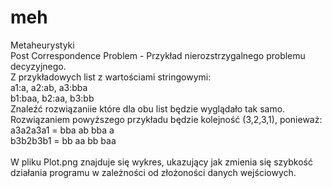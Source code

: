 # meh
Metaheurystyki <br>
Post Correspondence Problem - Przykład nierozstrzygalnego problemu decyzyjnego.<br>
  Z przykładowych list z wartościami stringowymi:<br>
  a1:a, a2:ab, a3:bba<br>
  b1:baa, b2:aa, b3:bb<br>
  Znaleźć rozwiązaniie które dla obu list będzie wyglądało tak samo. Rozwiązaniem powyższego przykładu będzie kolejność (3,2,3,1), ponieważ:<br>
  a3a2a3a1  = bba ab bba a <br>
  b3b2b3b1 = bb aa bb baa <br>
  <br>
W pliku Plot.png znajduje się wykres, ukazujący jak zmienia się szybkość działania programu w zależności od złożoności danych wejściowych.
